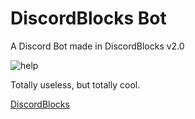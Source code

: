 # DiscordBlocks Bot

A Discord Bot made in DiscordBlocks v2.0

![help](https://mss.ovh/1505258825.png)

Totally useless, but totally cool.

[DiscordBlocks](https://github.com/moustacheminer/discord-blocks)